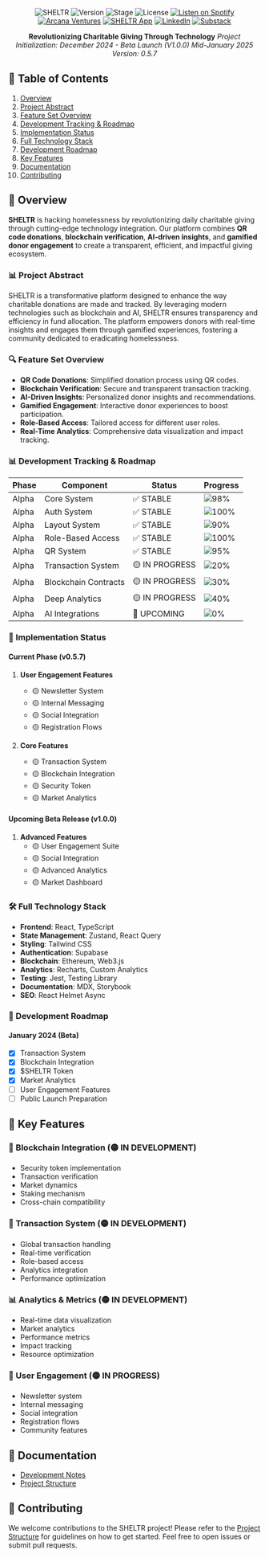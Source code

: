 <div align="center">

![SHELTR](https://img.shields.io/badge/SHELTR-V2-4B32C3)
![Version](https://img.shields.io/badge/Version-0.5.7-FF6B6B)
![Stage](https://img.shields.io/badge/Prototype-Alpha-FED766)
![License](https://img.shields.io/badge/License-MIT-8A2BE2)
[![Listen on Spotify](https://img.shields.io/badge/Listen_on-Spotify-1DB954?logo=spotify&logoColor=white)](https://open.spotify.com/show/3Q2RpnzF9sUv26yPMP9tWI)
[![Arcana Ventures](https://img.shields.io/badge/Visit-Arcana_Ventures-4B32C3)](https://www.arcanaconcept.com/concepts/sheltr)
[![SHELTR App](https://img.shields.io/badge/Access-SHELTR_App-FF6B6B)](https://sheltr-ops.replit.app)
[![LinkedIn](https://img.shields.io/badge/Connect_on-LinkedIn-0A66C2?logo=linkedin&logoColor=white)](https://www.linkedin.com/company/arcana-concept)
[![Substack](https://img.shields.io/badge/Read_on-Substack-FF6719?logo=substack&logoColor=white)](https://substack.com/home/post/p-153502903)

**Revolutionizing Charitable Giving Through Technology**
*Project Initialization: December 2024 - Beta Launch (V1.0.0) Mid-January 2025*
*Version: 0.5.7*

</div>

## 🌟 Table of Contents

1. [Overview](#-overview)
2. [Project Abstract](#-project-abstract)
3. [Feature Set Overview](#-feature-set-overview)
4. [Development Tracking & Roadmap](#-development-tracking--roadmap)
5. [Implementation Status](#-implementation-status)
6. [Full Technology Stack](#-full-technology-stack)
7. [Development Roadmap](#-development-roadmap)
8. [Key Features](#-key-features)
9. [Documentation](#-documentation)
10. [Contributing](#-contributing)

## 🌟 Overview

**SHELTR** is hacking homelessness by revolutionizing daily charitable giving through cutting-edge technology integration. Our platform combines **QR code donations**, **blockchain verification**, **AI-driven insights**, and **gamified donor engagement** to create a transparent, efficient, and impactful giving ecosystem.

### 📊 Project Abstract

SHELTR is a transformative platform designed to enhance the way charitable donations are made and tracked. By leveraging modern technologies such as blockchain and AI, SHELTR ensures transparency and efficiency in fund allocation. The platform empowers donors with real-time insights and engages them through gamified experiences, fostering a community dedicated to eradicating homelessness.

### 🔍 Feature Set Overview

- **QR Code Donations**: Simplified donation process using QR codes.
- **Blockchain Verification**: Secure and transparent transaction tracking.
- **AI-Driven Insights**: Personalized donor insights and recommendations.
- **Gamified Engagement**: Interactive donor experiences to boost participation.
- **Role-Based Access**: Tailored access for different user roles.
- **Real-Time Analytics**: Comprehensive data visualization and impact tracking.

### 📊 Development Tracking & Roadmap

| Phase | Component | Status | Progress |
|-------|-----------|--------|----------|
| Alpha | Core System | ✅ STABLE | ![98%](https://img.shields.io/badge/-98%25-success?style=flat-square) |
| Alpha | Auth System | ✅ STABLE | ![100%](https://img.shields.io/badge/-100%25-success?style=flat-square) |
| Alpha | Layout System | ✅ STABLE | ![90%](https://img.shields.io/badge/-100%25-success?style=flat-square) |
| Alpha | Role-Based Access | ✅ STABLE | ![100%](https://img.shields.io/badge/-100%25-success?style=flat-square) |
| Alpha | QR System | ✅ STABLE | ![95%](https://img.shields.io/badge/-95%25-success?style=flat-square) |
| Alpha | Transaction System | 🟡 IN PROGRESS | ![20%](https://img.shields.io/badge/-20%25-yellow?style=flat-square) |
| Alpha | Blockchain Contracts | 🟡 IN PROGRESS | ![30%](https://img.shields.io/badge/-30%25-yellow?style=flat-square) |
| Alpha | Deep Analytics | 🟡 IN PROGRESS | ![40%](https://img.shields.io/badge/-40%25-yellow?style=flat-square) |
| Alpha | AI Integrations | 🔵 UPCOMING | ![0%](https://img.shields.io/badge/-0%25-lightgrey?style=flat-square) |

### 🚀 Implementation Status

#### Current Phase (v0.5.7)
1. **User Engagement Features**
   - 🟡 Newsletter System
   - 🟡 Internal Messaging
   - 🟡 Social Integration
   - 🟡 Registration Flows

2. **Core Features**
   - 🟡 Transaction System
   - 🟡 Blockchain Integration
   - 🟡 Security Token
   - 🟡 Market Analytics

#### Upcoming Beta Release (v1.0.0)
1. **Advanced Features**
   - 🟡 User Engagement Suite
   - 🟡 Social Integration
   - 🟡 Advanced Analytics
   - 🟡 Market Dashboard

### 🛠️ Full Technology Stack

- **Frontend**: React, TypeScript
- **State Management**: Zustand, React Query
- **Styling**: Tailwind CSS
- **Authentication**: Supabase
- **Blockchain**: Ethereum, Web3.js
- **Analytics**: Recharts, Custom Analytics
- **Testing**: Jest, Testing Library
- **Documentation**: MDX, Storybook
- **SEO**: React Helmet Async

### 🎯 Development Roadmap

#### January 2024 (Beta)
- [x] Transaction System
- [x] Blockchain Integration
- [x] $SHELTR Token
- [x] Market Analytics
- [ ] User Engagement Features
- [ ] Public Launch Preparation

## 💫 Key Features

### 🔗 Blockchain Integration (🟡 IN DEVELOPMENT)
- Security token implementation
- Transaction verification
- Market dynamics
- Staking mechanism
- Cross-chain compatibility

### 💱 Transaction System (🟡 IN DEVELOPMENT)
- Global transaction handling
- Real-time verification
- Role-based access
- Analytics integration
- Performance optimization

### 📊 Analytics & Metrics (🟡 IN DEVELOPMENT)
- Real-time data visualization
- Market analytics
- Performance metrics
- Impact tracking
- Resource optimization

### 👥 User Engagement (🟡 IN PROGRESS)
- Newsletter system
- Internal messaging
- Social integration
- Registration flows
- Community features

## 📄 Documentation

- [Development Notes](public/docs/dev/notes/tree/current)
- [Project Structure](public/docs/dev/notes/tree/project-structure.md)

## 🤝 Contributing

We welcome contributions to the SHELTR project! Please refer to the [Project Structure](public/docs/dev/notes/tree/project-structure.md) for guidelines on how to get started. Feel free to open issues or submit pull requests.
